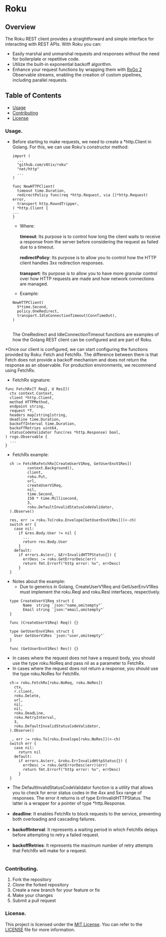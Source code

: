 # Roku

## Overview

The Roku REST client provides a straightforward and simple interface for interacting with REST APIs. With Roku you can:

* Easily marshal and unmarshal requests and responses without the need for boilerplate or repetitive code.
* Utilize the built-in exponential backoff algorithm.
* Enhance your request functions by wrapping them with [RxGo 2](https://github.com/ReactiveX/RxGo) Observable streams, enabling the creation of custom pipelines, including parallel requests.

## Table of Contents

- [Usage](#usage)
- [Contributing](#contributing)
- [License](#license)

### Usage.

* Before starting to make requests, we need to create a *http.Client in Golang. For this, we can use Roku's constructor
  method:
  ````
  import (
    ...
    "github.com/v8tix/roku"
    "net/http"
    ...
  )
  
  func NewHTTPClient(
    timeout time.Duration,
    redirectPolicy func(req *http.Request, via []*http.Request) error,
    transport http.RoundTripper,
  ) *http.Client {
  ...
  }
  ```` 
  
  * Where:<br>
  <br>**timeout**: Its purpose is to control how long the client waits to receive a response from the server before considering the request as failed due to a timeout.<br>
  <br>**redirectPolicy**: Its purpose is to allow you to control how the HTTP client handles 3xx redirection responses.<br>
  <br>**transport**: Its purpose is to allow you to have more granular control over how HTTP requests are made and how network connections are managed.<br>
  
  * Example:<br>
  ````
  NewHTTPClient(
  	5*time.Second,
  	policy.OneRedirect,
  	transport.IdleConnectionTimeout(ConnTimeOut),
  )
  ```` 
  <br>The OneRedirect and IdleConnectionTimeout functions are examples of how the Golang REST client can be configured and are part of Roku.<br>    

*Once our client is configured, we can start configuring the functions provided by Roku: Fetch and FetchRx. The difference between them is that Fetch does not provide a backoff mechanism and does not return the response as an observable. For production environments, we recommend using FetchRx.

  * FetchRx signature:<br>
````
func FetchRx[T ReqI, U ResI](
  ctx context.Context,
  client *http.Client,
  method HTTPMethod,
  endpoint string,
  request *T,
  headers map[string]string,
  deadline time.Duration,
  backoffInterval time.Duration,
  backoffRetries uint64,
  statusCodeValidator func(res *http.Response) bool,
) rxgo.Observable {
  ...
}
````
  * FetchRx example:<br>

````
  ch := FetchRxFetchRx[CreateUserV1Req, GetUserEnvV1Res](
          context.Background(),
          client,
          roku.Put,
          url,
          createUserV1Req,
          nil,
          time.Second,
          150 * time.Millisecond,
          3,
          roku.DefaultInvalidStatusCodeValidator,
  ).Observe()

  res, err := roku.To[roku.Envelope[GetUserEnvV1Res]](<-ch)
  switch err {
    case nil:
      if &res.Body.User != nil {
        ...  
        return res.Body.User
      }
    default:
      if errors.As(err, &ErrInvalidHTTPStatus{}) {
        errDesc := roku.GetErrorDesc(err)
        return fmt.Errorf("http error: %v", errDesc)      
      }
  }
```` 
* Notes about the example:<br>
  * Due to generics in Golang, CreateUserV1Req and GetUserEnvV1Res must implement the roku.ReqI and roku.ResI interfaces, respectively.
````
  type CreateUserV1Req struct {
		Name  string `json:"name,omitempty"`
		Email string `json:"email,omitempty"`
  }
  
  func (CreateUserV1Req) Req() {}
  
  type GetUserEnvV1Res struct {
    User GetUserV1Res `json:"user,omitempty"`
  }
  
  func (GetUserEnvV1Res) Res() {}
```` 
  * In cases where the request does not have a request body, you should use the type roku.NoReq and pass nil as a parameter to FetchRx.
  * In cases where the request does not return a response, you should use the type roku.NoRes for FetchRx.
````
  ch:= roku.FetchRx[roku.NoReq, roku.NoRes](
    ctx,
    r.client,
    roku.Delete,
    url,
    nil,
    nil,
    roku.DeadLine,
    roku.RetryInterval,
    3,
    roku.DefaultInvalidStatusCodeValidator,
  ).Observe()

  _, err := roku.To[roku.Envelope[roku.NoRes]](<-ch)
  switch err {
    case nil:
      return nil
    default:
      if errors.As(err, &roku.ErrInvalidHttpStatus{}) {
        errDesc := roku.GetErrorDesc(err)(err)
        return fmt.Errorf("http error: %v", errDesc)
      }
  }
```` 
  * The DefaultInvalidStatusCodeValidator function is a utility that allows you to check for error status codes in the 4xx and 5xx range of responses. The error it returns is of type ErrInvalidHTTPStatus. The latter is a wrapper for a pointer of type *http.Response.<br>
    <br>
  * **deadline**: It enables FetchRx to block requests to the service, preventing both overloading and cascading failures.<br>
    <br>
  * **backoffInterval**: It represents a waiting period in which FetchRx delays before attempting to retry a failed request.<br>
      <br>
  * **backoffRetries**: It represents the maximum number of retry attempts that FetchRx will make for a request.<br>
      <br>

### Contributing.

1. Fork the repository
2. Clone the forked repository
3. Create a new branch for your feature or fix
4. Make your changes
5. Submit a pull request

### License.

This project is licensed under the [MIT License](https://opensource.org/license/mit/). You can refer to the [LICENSE](LICENSE) file for more information.
